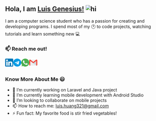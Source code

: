 ## Hola, I am [Luis Genesius!](https://lgenesius.github.io/portfolio-v2/)  <img src="https://user-images.githubusercontent.com/1303154/88677602-1635ba80-d120-11ea-84d8-d263ba5fc3c0.gif" width="28px" alt="hi">

I am a computer science student who has a passion for creating and developing programs. I spend most of my :clock1: to code projects, watching tutorials and learn something new :computer:

### :mailbox: Reach me out!
[<img align="left" alt="LinkedIn" width="26px" src="assets/linkedin.png" />](https://www.linkedin.com/in/luis-genesius-4435a0171/)
[<img align="left" alt="Telegram" width="26px" src="assets/telegram.png" />](https://t.me/lgenesius)
[<img align="left" alt="Whatsapp" width="26px" src="assets/whatsapp.png" />](http://wa.me/6282153795325)
[<img align="left" alt="Gmail" width="26px" src="assets/gmail.png" />](mailto:luis.huang321@gmail.com) <br> <br>

### Know More About Me :smiley:
- 🔭 I’m currently working on Laravel and Java project
- 🌱 I’m currently learning mobile development with Android Studio
- 👯 I’m looking to collaborate on mobile projects
- 📫 How to reach me: [luis.huang321@gmail.com](mailto:luis.huang321@gmail.com)
- ⚡ Fun fact: My favorite food is stir fried vegetables!
